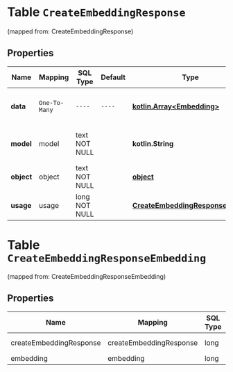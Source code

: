 
# Table `CreateEmbeddingResponse`
(mapped from: CreateEmbeddingResponse)

## Properties
Name | Mapping | SQL Type | Default | Type | Description | Notes
---- | ------- | -------- | ------- | ---- | ----------- | -----
**data** | `One-To-Many` | `----` | `----`  | [**kotlin.Array&lt;Embedding&gt;**](Embedding.md) | The list of embeddings generated by the model. | 
**model** | model | text NOT NULL |  | **kotlin.String** | The name of the model used to generate the embedding. | 
**object** | object | text NOT NULL |  | [**object**](#Object) | The object type, which is always \&quot;list\&quot;. | 
**usage** | usage | long NOT NULL |  | [**CreateEmbeddingResponseUsage**](CreateEmbeddingResponseUsage.md) |  |  [foreignkey]


# **Table `CreateEmbeddingResponseEmbedding`**
(mapped from: CreateEmbeddingResponseEmbedding)

## Properties
Name | Mapping | SQL Type | Default | Type | Description | Notes
---- | ------- | -------- | ------- | ---- | ----------- | -----
createEmbeddingResponse | createEmbeddingResponse | long | | kotlin.Long | Primary Key | *one*
embedding | embedding | long | | kotlin.Long | Foreign Key | *many*






